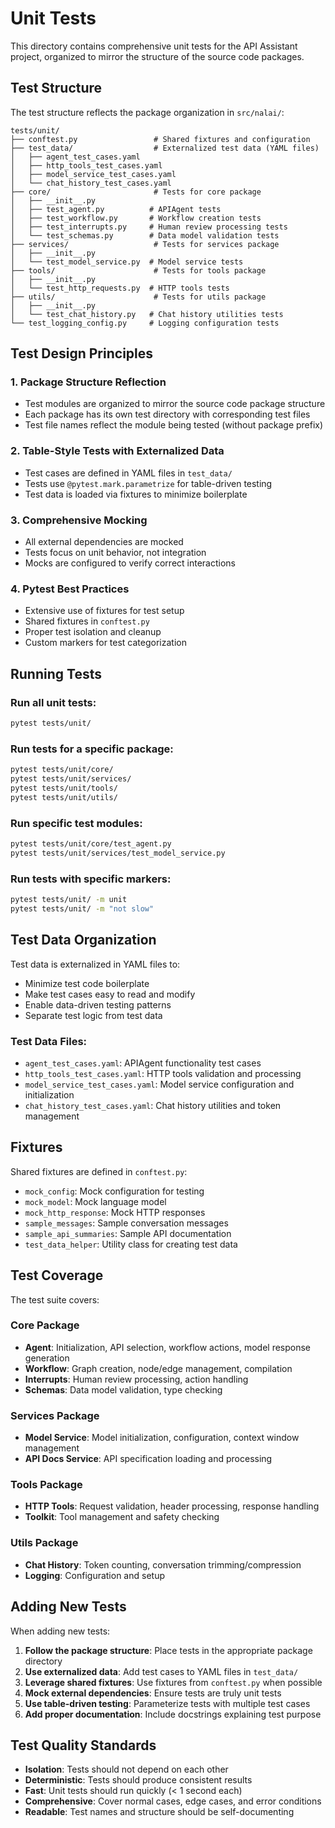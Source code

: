 # Unit Tests

This directory contains comprehensive unit tests for the API Assistant project, organized to mirror the structure of the source code packages.

## Test Structure

The test structure reflects the package organization in `src/nalai/`:

```
tests/unit/
├── conftest.py                 # Shared fixtures and configuration
├── test_data/                  # Externalized test data (YAML files)
│   ├── agent_test_cases.yaml
│   ├── http_tools_test_cases.yaml
│   ├── model_service_test_cases.yaml
│   └── chat_history_test_cases.yaml
├── core/                       # Tests for core package
│   ├── __init__.py
│   ├── test_agent.py          # APIAgent tests
│   ├── test_workflow.py       # Workflow creation tests
│   ├── test_interrupts.py     # Human review processing tests
│   └── test_schemas.py        # Data model validation tests
├── services/                   # Tests for services package
│   ├── __init__.py
│   └── test_model_service.py  # Model service tests
├── tools/                      # Tests for tools package
│   ├── __init__.py
│   └── test_http_requests.py  # HTTP tools tests
├── utils/                      # Tests for utils package
│   ├── __init__.py
│   └── test_chat_history.py   # Chat history utilities tests
└── test_logging_config.py     # Logging configuration tests
```

## Test Design Principles

### 1. Package Structure Reflection
- Test modules are organized to mirror the source code package structure
- Each package has its own test directory with corresponding test files
- Test file names reflect the module being tested (without package prefix)

### 2. Table-Style Tests with Externalized Data
- Test cases are defined in YAML files in `test_data/`
- Tests use `@pytest.mark.parametrize` for table-driven testing
- Test data is loaded via fixtures to minimize boilerplate

### 3. Comprehensive Mocking
- All external dependencies are mocked
- Tests focus on unit behavior, not integration
- Mocks are configured to verify correct interactions

### 4. Pytest Best Practices
- Extensive use of fixtures for test setup
- Shared fixtures in `conftest.py`
- Proper test isolation and cleanup
- Custom markers for test categorization

## Running Tests

### Run all unit tests:
```bash
pytest tests/unit/
```

### Run tests for a specific package:
```bash
pytest tests/unit/core/
pytest tests/unit/services/
pytest tests/unit/tools/
pytest tests/unit/utils/
```

### Run specific test modules:
```bash
pytest tests/unit/core/test_agent.py
pytest tests/unit/services/test_model_service.py
```

### Run tests with specific markers:
```bash
pytest tests/unit/ -m unit
pytest tests/unit/ -m "not slow"
```

## Test Data Organization

Test data is externalized in YAML files to:
- Minimize test code boilerplate
- Make test cases easy to read and modify
- Enable data-driven testing patterns
- Separate test logic from test data

### Test Data Files:
- `agent_test_cases.yaml`: APIAgent functionality test cases
- `http_tools_test_cases.yaml`: HTTP tools validation and processing
- `model_service_test_cases.yaml`: Model service configuration and initialization
- `chat_history_test_cases.yaml`: Chat history utilities and token management

## Fixtures

Shared fixtures are defined in `conftest.py`:

- `mock_config`: Mock configuration for testing
- `mock_model`: Mock language model
- `mock_http_response`: Mock HTTP responses
- `sample_messages`: Sample conversation messages
- `sample_api_summaries`: Sample API documentation
- `test_data_helper`: Utility class for creating test data

## Test Coverage

The test suite covers:

### Core Package
- **Agent**: Initialization, API selection, workflow actions, model response generation
- **Workflow**: Graph creation, node/edge management, compilation
- **Interrupts**: Human review processing, action handling
- **Schemas**: Data model validation, type checking

### Services Package
- **Model Service**: Model initialization, configuration, context window management
- **API Docs Service**: API specification loading and processing

### Tools Package
- **HTTP Tools**: Request validation, header processing, response handling
- **Toolkit**: Tool management and safety checking

### Utils Package
- **Chat History**: Token counting, conversation trimming/compression
- **Logging**: Configuration and setup

## Adding New Tests

When adding new tests:

1. **Follow the package structure**: Place tests in the appropriate package directory
2. **Use externalized data**: Add test cases to YAML files in `test_data/`
3. **Leverage shared fixtures**: Use fixtures from `conftest.py` when possible
4. **Mock external dependencies**: Ensure tests are truly unit tests
5. **Use table-driven testing**: Parameterize tests with multiple test cases
6. **Add proper documentation**: Include docstrings explaining test purpose

## Test Quality Standards

- **Isolation**: Tests should not depend on each other
- **Deterministic**: Tests should produce consistent results
- **Fast**: Unit tests should run quickly (< 1 second each)
- **Comprehensive**: Cover normal cases, edge cases, and error conditions
- **Readable**: Test names and structure should be self-documenting 